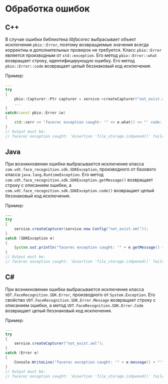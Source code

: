 # Обработка ошибок

## C++

В случае ошибки библиотека *libfacerec* выбрасывает объект исключения `pbio::Error`, поэтому возвращаемые значения всегда корректны и дополнительных проверок не требуется. Класс `pbio::Error` является производным от `std::exception`. Его метод `pbio::Error::what` возвращает строку, идентифицирующую ошибку. Его метод `pbio::Error::code` возвращает целый беззнаковый код исключения.

Пример:
```cpp
...
try
{
    pbio::Capturer::Ptr capturer = service->createCapturer("not_exist.xml");
    ...
}
catch(const pbio::Error &e)
{
    std::cerr << "facerec exception caught: '" << e.what() << "' code: " << std::hex << e.code() << std::endl;
}
// Output must be:
// facerec exception caught: 'Assertion 'file_storage.isOpened()' failed (error creating Capturer: ini file not opened), error code: 0x6b1ae8c5. wrap code: 0x272e96e4.' code: 6b1ae8c5
```

## Java

При возникновении ошибки выбрасывается исключение класса `com.vdt.face_recognition.sdk.SDKException`, производного от базового класса `java.lang.RuntimeException`. Его метод `com.vdt.face_recognition.sdk.SDKException.getMessage()` возвращает строку с описанием ошибки, а `com.vdt.face_recognition.sdk.SDKException.code()` возвращает целый беззнаковый код исключения.

Пример:
```java
...
try
{
    service.createCapturer(service.new Config("not_exist.xml"));
}
catch (SDKException e)
{
    System.out.println("facerec exception caught: '" + e.getMessage() + "'");
}
// Output must be:
// facerec exception caught: 'Assertion 'file_storage.isOpened()' failed (error creating Capturer: ini file not opened), error code: 0x6b1ae8c5. wrap code: 0x7c7b4c95.'
```

## C#

При возникновении ошибки выбрасывается исключение класса `VDT.FaceRecognition.SDK.Error`, производного от `System.Exception`. Его свойство `VDT.FaceRecognition.SDK.Error.Message` возвращает строку с описанием ошибки, a метод `VDT.FaceRecognition.SDK.Error.Code` возвращает целый беззнаковый код исключения.

Пример:
```cs
...
try
{
    service.createCapturer("not_exist.xml");
}
catch (Error e)
{
    Console.WriteLine("facerec exception caught: '" + e.message() + "'");
}
// Output must be:
// facerec exception caught: 'Assertion 'file_storage.isOpened()' failed (error creating Capturer: ini file not opened), error code: 0x6b1ae8c5. wrap code: 0x7c7b4c95.'
```
